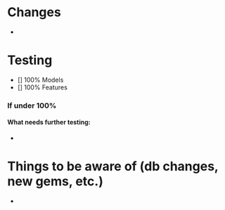 # Changes

-

# Testing

- [] 100% Models
- [] 100% Features

### If under 100%
#### What needs further testing:

-

# Things to be aware of (db changes, new gems, etc.)

-
